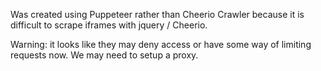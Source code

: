 Was created using Puppeteer rather than Cheerio Crawler because it is difficult to scrape iframes with jquery / Cheerio.

Warning: it looks like they may deny access or have some way of limiting requests now. We may need to setup a proxy.